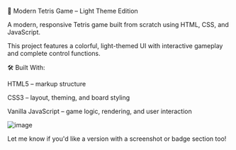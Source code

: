 🧩 Modern Tetris Game – Light Theme Edition

A modern, responsive Tetris game built from scratch using HTML, CSS, and JavaScript.

This project features a colorful, light-themed UI with interactive gameplay and complete control functions.


🛠️ Built With:

HTML5 – markup structure

CSS3 – layout, theming, and board styling

Vanilla JavaScript – game logic, rendering, and user interaction 

![image](https://github.com/user-attachments/assets/8b6ced04-c1ee-424d-a953-a7ca9385264c)


Let me know if you'd like a version with a screenshot or badge section too!
